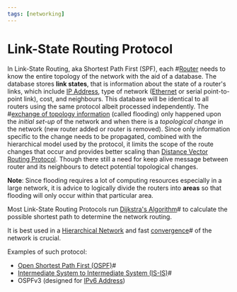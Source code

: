 ```yaml
---
tags: [networking]
---
```


# Link-State Routing Protocol

In Link-State Routing, aka Shortest Path First (SPF), each
#[Router](202207061800.md) needs to know the entire topology of the network with
the aid of a database. The database stores **link states**, that is information
about the state of a router's links, which include [IP Address](202206281021.md),
type of network ([Ethernet](202207051550.md) or serial point-to-point link),
cost, and neighbours. This database will be identical to all routers using the
same protocol albeit processed independently. The
#[exchange of topology information](202207061815.md) (called flooding) only
happened upon the *initial set-up* of the network and when there is a
*topological change* in the network (new router added or router is removed).
Since only information specific to the change needs to be propagated, combined
with the hierarchical model used by the protocol, it limits the scope of the
route changes that occur and provides better scaling than
[Distance Vector Routing Protocol](202207071001.md). Though there still a need
for keep alive message between router and its neighbours to detect potential
topological changes.

**Note**: Since flooding requires a lot of computing resources especially in a
large network, it is advice to logically divide the routers into **areas** so
that flooding will only occur within that particular area.

Most Link-State Routing Protocols run [Dijkstra's Algorithm](202204151059.md)#
to calculate the possible shortest path to determine the network routing.

It is best used in a [Hierarchical Network](202207071052.md) and fast
[convergence](202210242111.md)# of the network is crucial.

Examples of such protocol:
- [Open Shortest Path First (OSPF)](202211101623.md)#
- [Intermediate System to Intermediate System (IS-IS)](202210160858.md)#
- OSPFv3 (designed for [IPv6 Address](202206281129.md))
